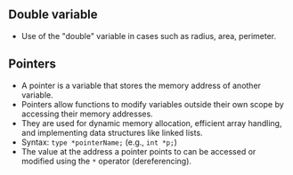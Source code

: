 ## Double variable
- Use of the "double" variable in cases such as radius, area, perimeter.

## Pointers
- A pointer is a variable that stores the memory address of another variable.
- Pointers allow functions to modify variables outside their own scope by accessing their memory addresses.
- They are used for dynamic memory allocation, efficient array handling, and implementing data structures like linked lists.
- Syntax: `type *pointerName;` (e.g., `int *p;`)
- The value at the address a pointer points to can be accessed or modified using the `*` operator (dereferencing).
